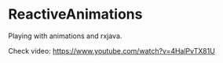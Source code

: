 # ReactiveAnimations
Playing with animations and rxjava. 

Check video:
https://www.youtube.com/watch?v=4HalPvTX81U
